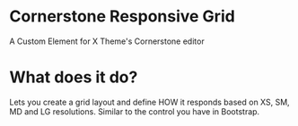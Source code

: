 # Cornerstone Responsive Grid
A Custom Element for X Theme's Cornerstone editor

# What does it do?
Lets you create a grid layout and define HOW it responds based on XS, SM, MD and LG resolutions. Similar to the control you have in Bootstrap.
